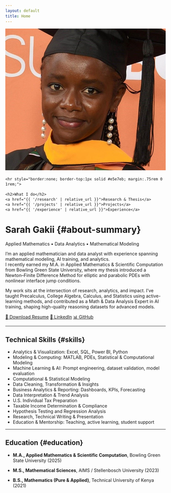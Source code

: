 ```yaml
---
layout: default
title: Home
---
```


<div class="page-shell">
  <!-- LEFT: sticky sidebar (headshot + quick jumps + what I do) -->
  <aside class="sidebar">
    <div class="portrait" style="margin-bottom:1rem;">
      <img src="/assets/headshot.jpg" alt="Sarah Gakii headshot" />
    </div>

    <hr style="border:none; border-top:1px solid #e5e7eb; margin:.75rem 0 1rem;">

    <h2>What I do</h2>
    <a href="{{ '/research' | relative_url }}">Research & Thesis</a>
    <a href="{{ '/projects' | relative_url }}">Projects</a>
    <a href="{{ '/experience' | relative_url }}">Experience</a>
  </aside>

  <!-- RIGHT: main content -->
  <div class="content" markdown="1">

# <span class="accent">Sarah Gakii</span> {#about-summary}
<span class="eyebrow">Applied Mathematics • Data Analytics • Mathematical Modeling</span>

I’m an applied mathematician and data analyst with experience spanning mathematical modeling, AI training, and analytics.  
I recently earned my M.A. in Applied Mathematics & Scientific Computation from Bowling Green State University, where my thesis introduced a Newton–Finite Difference Method for elliptic and parabolic PDEs with nonlinear interface jump conditions.

My work sits at the intersection of research, analytics, and impact. I’ve taught Precalculus, College Algebra, Calculus, and Statistics using active-learning methods, and contributed as a Math & Data Analysis Expert in AI training, shaping high-quality reasoning datasets for advanced models.

<div class="cta">
  <a class="btn primary" href="/assets/resume.pdf" target="_blank" rel="noopener">📄 Download Resume</a>
  <a class="btn ghost" href="https://www.linkedin.com/in/sarah-gakii/" target="_blank" rel="noopener">🔗 LinkedIn</a>
  <a class="btn ghost" href="https://github.com/SARAH-GAKII" target="_blank" rel="noopener">📊 GitHub</a>
</div>

---

## Technical Skills {#skills}
- Analytics & Visualization: Excel, SQL, Power BI, Python  
- Modeling & Computing: MATLAB, PDEs, Statistical & Computational Modeling  
- Machine Learning & AI: Prompt engineering, dataset validation, model evaluation   
- Computational & Statistical Modeling	
-	Data Cleaning, Transformation & Insights
-	Business Analytics & Reporting: Dashboards, KPIs, Forecasting
-	Data Interpretation & Trend Analysis
-	U.S. Individual Tax Preparation
-	Taxable Income Determination & Compliance
-	Hypothesis Testing and Regression Analysis
-	Research, Technical Writing & Presentation
-	Education & Mentorship: Teaching, active learning, student support  

---

## Education {#education}
- **M.A., Applied Mathematics & Scientific Computation**, Bowling Green State University (2025)  
- **M.S., Mathematical Sciences**, AIMS / Stellenbosch University (2023)  
- **B.S., Mathematics (Pure & Applied)**, Technical University of Kenya (2021)

  </div>
</div>
